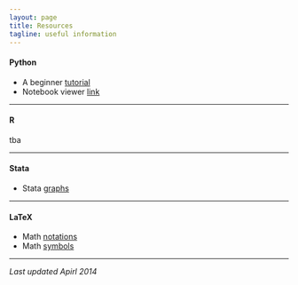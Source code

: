```yaml
---
layout: page
title: Resources 
tagline: useful information 
---
```


#### Python 

- A beginner [tutorial](https://wakari.io/gallery) 
- Notebook viewer [link](http://nbviewer.ipython.org)
 
---

#### R

tba

---

#### Stata
- Stata [graphs](http://www.stata.com/support/faqs/graphics/gph/stata-graphs/)

---

#### LaTeX
- Math [notations](http://en.wikibooks.org/wiki/LaTeX/Mathematics)
- Math [symbols](http://web.ift.uib.no/Teori/KURS/WRK/TeX/symALL.html)

--- 
*Last updated Apirl 2014*